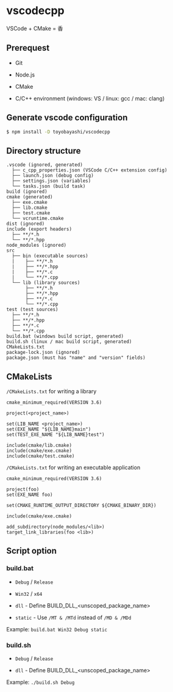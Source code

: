 # vscodecpp

VSCode + CMake = 香

## Prerequest

* Git

* Node.js

* CMake

* C/C++ environment (windows: VS / linux: gcc / mac: clang)

## Generate vscode configuration

``` bash
$ npm install -D toyobayashi/vscodecpp
```

## Directory structure

```
.vscode (ignored, generated)
  ├── c_cpp_properties.json (VSCode C/C++ extension config)
  ├── launch.json (debug config)
  ├── settings.json (variables)
  └── tasks.json (build task)
build (ignored)
cmake (generated)
  ├── exe.cmake
  ├── lib.cmake
  ├── test.cmake
  └── vcruntime.cmake
dist (ignored)
include (export headers)
  ├── **/*.h
  └── **/*.hpp
node_modules (ignored)
src
  ├── bin (executable sources)
  |    ├── **/*.h
  |    ├── **/*.hpp
  |    ├── **/*.c
  |    └── **/*.cpp
  └── lib (library sources)
       ├── **/*.h
       ├── **/*.hpp
       ├── **/*.c
       └── **/*.cpp
test (test sources)
  ├── **/*.h
  ├── **/*.hpp
  ├── **/*.c
  └── **/*.cpp
build.bat (windows build script, generated)
build.sh (linux / mac build script, generated)
CMakeLists.txt
package-lock.json (ignored)
package.json (must has "name" and "version" fields)
```

## CMakeLists

`/CMakeLists.txt` for writing a library

```
cmake_minimum_required(VERSION 3.6)

project(<project_name>)

set(LIB_NAME <project_name>)
set(EXE_NAME "${LIB_NAME}main")
set(TEST_EXE_NAME "${LIB_NAME}test")

include(cmake/lib.cmake)
include(cmake/exe.cmake)
include(cmake/test.cmake)
```

`/CMakeLists.txt` for writing an executable application

```
cmake_minimum_required(VERSION 3.6)

project(foo)
set(EXE_NAME foo)

set(CMAKE_RUNTIME_OUTPUT_DIRECTORY ${CMAKE_BINARY_DIR})

include(cmake/exe.cmake)

add_subdirectory(node_modules/<lib>)
target_link_libraries(foo <lib>)
```

## Script option

### build.bat

* `Debug` / `Release`

* `Win32` / `x64`

* `dll` - Define BUILD_DLL_\<unscoped_package_name\>

* `static` - Use `/MT & /MTd` instead of `/MD & /MDd`

Example: `build.bat Win32 Debug static`

### build.sh

* `Debug` / `Release`

* `dll` - Define BUILD_DLL_\<unscoped_package_name\>

Example: `./build.sh Debug`
